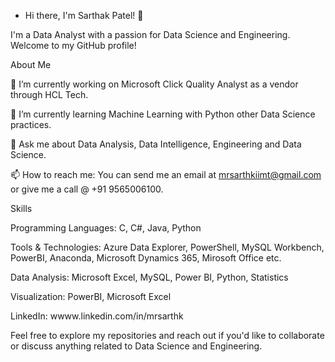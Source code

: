 - Hi there, I'm Sarthak Patel! 👋

I'm a Data Analyst with a passion for Data Science and Engineering. Welcome to my GitHub profile!


About Me

🔭 I’m currently working on Microsoft Click Quality Analyst as a vendor through HCL Tech.

🌱 I’m currently learning Machine Learning with Python other Data Science practices.

💬 Ask me about Data Analysis, Data Intelligence, Engineering and Data Science.

📫 How to reach me: You can send me an email at mrsarthkiimt@gmail.com or give me a call @ +91 9565006100.

Skills

Programming Languages: C, C#, Java, Python

Tools & Technologies: Azure Data Explorer, PowerShell, MySQL  Workbench, PowerBI, Anaconda, Microsoft Dynamics 365, Mirosoft Office etc.

Data Analysis: Microsoft Excel, MySQL, Power BI, Python, Statistics

Visualization: PowerBI, Microsoft Excel

LinkedIn: wwww.linkedin.com/in/mrsarthk

Feel free to explore my repositories and reach out if you'd like to collaborate or discuss anything related to Data Science and Engineering.

